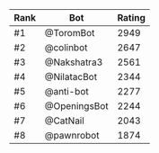 Rank|Bot|Rating
---|---|---
#1|@ToromBot|2949
#2|@colinbot|2647
#3|@Nakshatra3|2561
#4|@NilatacBot|2344
#5|@anti-bot|2277
#6|@OpeningsBot|2244
#7|@CatNail|2043
#8|@pawnrobot|1874
